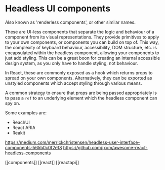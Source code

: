 # Headless UI components

Also known as 'renderless components', or other similar names.

These are UI-less components that separate the logic and behaviour of a component from its visual representations. They provide primitives to apply to your own components, or components you can build on top of. This way, the complexity of keyboard behaviour, accessibility, DOM structure, etc. is encapsulated within the headless component, allowing your components to just add styling. This can be a great boon for creating an internal accessible design system, as you only have to handle styling, not behaviour.

In React, these are commonly exposed as a hook which returns props to spread on your own components. Alternatively, they can be exported as unstyled components which accept styling through various means.

A common strategy to ensure that props are being passed appropriately is to pass a `ref` to an underlying element which the headless component can spy on.

Some examples are:
- ReachUI
- React ARIA
- Reakit

https://medium.com/merrickchristensen/headless-user-interface-components-565b0c0f2e18
https://github.com/jxom/awesome-react-headless-components

[[components]]
[[react]]
[[reactapi]]